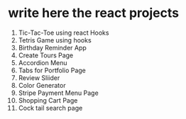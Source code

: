 # write here the react projects
1. Tic-Tac-Toe using react Hooks
2. Tetris Game using hooks
3. Birthday Reminder App
4. Create Tours Page
5. Accordion Menu
6. Tabs for Portfolio Page
7. Review Sliider
8. Color Generator 
9. Stripe Payment Menu Page
10. Shopping Cart Page 
11. Cock tail search page
